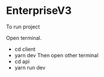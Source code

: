 # EnterpriseV3

To run project

Open terminal.
- cd client 
- yarn dev
Then open other terminal 
- cd api
- yarn run dev

